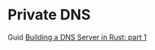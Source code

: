 # Private DNS

Guid [Building a DNS Server in Rust: part 1](https://rust-trends.com/posts/building-a-dns-server-in-rust/)

